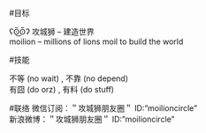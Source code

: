 #目标

ʕʘ̅͜ʘ̅ʔ 攻城狮 – 建造世界  
moilion – millions of lions moil to build the world

#技能

不等 (no wait) , 不靠 (no depend)  
有囧 (do orz) , 有料 (do stuff) 

#联络
微信订阅：＂攻城狮朋友圈＂  ID:”moilioncircle”  
新浪微博：＂攻城狮朋友圈＂  ID:”moilioncircle”